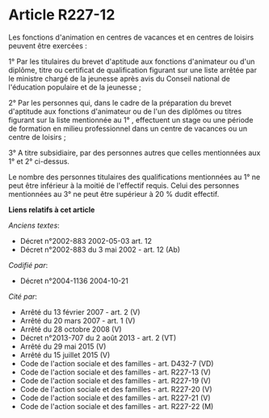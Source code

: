 # Article R227-12

Les fonctions d'animation en centres de vacances et en centres de loisirs peuvent être exercées :

1° Par les titulaires du brevet d'aptitude aux fonctions d'animateur ou d'un diplôme, titre ou certificat de qualification
figurant sur une liste arrêtée par le ministre chargé de la jeunesse après avis du Conseil national de l'éducation populaire
et de la jeunesse ;

2° Par les personnes qui, dans le cadre de la préparation du brevet d'aptitude aux fonctions d'animateur ou de l'un des
diplômes ou titres figurant sur la liste mentionnée au 1° , effectuent un stage ou une période de formation en milieu
professionnel dans un centre de vacances ou un centre de loisirs ;

3° A titre subsidiaire, par des personnes autres que celles mentionnées aux 1° et 2° ci-dessus.

Le nombre des personnes titulaires des qualifications mentionnées au 1° ne peut être inférieur à la moitié de l'effectif
requis. Celui des personnes mentionnées au 3° ne peut être supérieur à 20 % dudit effectif.

**Liens relatifs à cet article**

_Anciens textes_:

  - Décret n°2002-883 2002-05-03 art. 12
  - Décret n°2002-883 du 3 mai 2002 - art. 12 (Ab)

_Codifié par_:

  - Décret n°2004-1136 2004-10-21

_Cité par_:

  - Arrêté du 13 février 2007 - art. 2 (V)
  - Arrêté du 20 mars 2007 - art. 1 (V)
  - Arrêté du 28 octobre 2008 (V)
  - Décret n°2013-707 du 2 août 2013 - art. 2 (VT)
  - Arrêté du 29 mai 2015 (V)
  - Arrêté du 15 juillet 2015 (V)
  - Code de l'action sociale et des familles - art. D432-7 (VD)
  - Code de l'action sociale et des familles - art. R227-13 (V)
  - Code de l'action sociale et des familles - art. R227-19 (V)
  - Code de l'action sociale et des familles - art. R227-20 (V)
  - Code de l'action sociale et des familles - art. R227-21 (V)
  - Code de l'action sociale et des familles - art. R227-22 (M)

